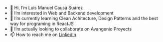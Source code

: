 - 👋 Hi, I’m Luis Manuel Causa Suárez
- 👀 I’m interested in Web and Backend development
- 🌱 I’m currently learning Clean Achitecture, Design Patterns and the best way for programing in ReactJS
- 💞️ I’m actually looking to collaborate on Avangenio Proyects
- 📫 How to reach me on [LinkedIn](https://www.linkedin.com/in/luisma-su%C3%A1rez-1027a5261/)

<!---
luismasuarez/luismasuarez is a ✨ special ✨ repository because its `README.md` (this file) appears on your GitHub profile.
You can click the Preview link to take a look at your changes.
--->
